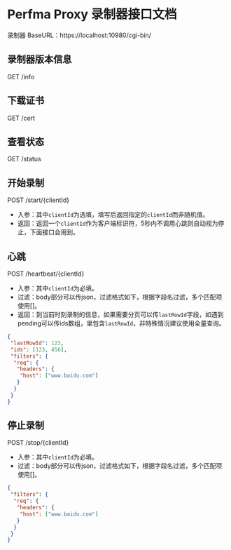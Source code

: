 
# Perfma Proxy 录制器接口文档

录制器 BaseURL：https://localhost:10980/cgi-bin/

## 录制器版本信息
GET /info

## 下载证书
GET /cert

## 查看状态
GET /status

## 开始录制
POST /start/{clientId}

 - 入参：其中`clientId`为选填，填写后返回指定的`clientId`而非随机值。
 - 返回：返回一个`clientId`作为客户端标识符，5秒内不调用心跳则自动视为停止，下面接口会用到。

## 心跳
POST /heartbeat/{clientId}

 - 入参：其中`clientId`为必填。
 - 过滤：body部分可以传json，过滤格式如下，根据字段名过滤，多个匹配项使用[]。
 - 返回：到当前时刻录制的信息，如果需要分页可以传`lastRowId`字段，如遇到pending可以传ids数组，里包含`lastRowId`，非特殊情况建议使用全量查询。
```json
{
 "lastRowId": 123,
 "ids": [123, 456],
 "filters": {
  "req": {
   "headers": {
    "host": ["www.baidu.com"]
   }
  }
 }
}
```

## 停止录制
POST /stop/{clientId}

 - 入参：其中`clientId`为必填。
 - 过滤：body部分可以传json，过滤格式如下，根据字段名过滤，多个匹配项使用[]。
```json
{
 "filters": {
  "req": {
   "headers": {
    "host": ["www.baidu.com"]
   }
  }
 }
}
```
